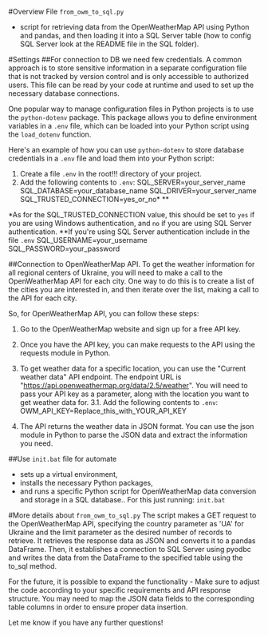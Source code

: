 #Overview
File `from_owm_to_sql.py`
- script for retrieving data from the OpenWeatherMap API using Python and pandas, and then loading it into a SQL Server table (how to config SQL Server look at the README file in the SQL folder).

#Settings
##For connection to DB we need few credentials.
A common approach is to store sensitive information in a separate configuration file that is not tracked by version control and is only accessible to authorized users. This file can be read by your code at runtime and used to set up the necessary database connections.

One popular way to manage configuration files in Python projects is to use the `python-dotenv` package. This package allows you to define environment variables in a `.env` file, which can be loaded into your Python script using the `load_dotenv` function.

Here's an example of how you can use `python-dotenv` to store database credentials in a `.env` file and load them into your Python script:

1. Create a file `.env` in the root!!! directory of your project. 
2. Add the following contents to `.env`:
    SQL_SERVER=your_server_name
    SQL_DATABASE=your_database_name
    SQL_DRIVER=your_server_name
    SQL_TRUSTED_CONNECTION=yes_or_no*
    **

*As for the SQL_TRUSTED_CONNECTION value, this should be set to `yes` if you are using Windows authentication, and `no` if you are using SQL Server authentication.
**If you're using SQL Server authentication include in the  file `.env`
    SQL_USERNAME=your_username
    SQL_PASSWORD=your_password

##Connection to OpenWeatherMap API.
To get the weather information for all regional centers of Ukraine, you will need to make a call to the OpenWeatherMap API for each city. One way to do this is to create a list of the cities you are interested in, and then iterate over the list, making a call to the API for each city.

So, for OpenWeatherMap API, you can follow these steps:

1. Go to the OpenWeatherMap website and sign up for a free API key.
2. Once you have the API key, you can make requests to the API using the requests module in Python.
3. To get weather data for a specific location, you can use the "Current weather data" API endpoint. The endpoint URL is "https://api.openweathermap.org/data/2.5/weather". You will need to pass your API key as a parameter, along with the location you want to get weather data for.
    3.1. Add the following contents to `.env`:
    OWM_API_KEY=Replace_this_with_YOUR_API_KEY

4. The API returns the weather data in JSON format. You can use the json module in Python to parse the JSON data and extract the information you need.

##Use `init.bat` file for automate 
- sets up a virtual environment, 
- installs the necessary Python packages, 
- and runs a specific Python script for OpenWeatherMap data conversion and storage in a SQL database.. For this just running:
    `init.bat`

#More details about `from_owm_to_sql.py`
The script makes a GET request to the OpenWeatherMap API, specifying the country parameter as 'UA' for Ukraine and the limit parameter as the desired number of records to retrieve. It retrieves the response data as JSON and converts it to a pandas DataFrame. Then, it establishes a connection to SQL Server using pyodbc and writes the data from the DataFrame to the specified table using the to_sql method.

For the future, it is possible to expand the functionality - Make sure to adjust the code according to your specific requirements and API response structure. You may need to map the JSON data fields to the corresponding table columns in order to ensure proper data insertion.

Let me know if you have any further questions!
